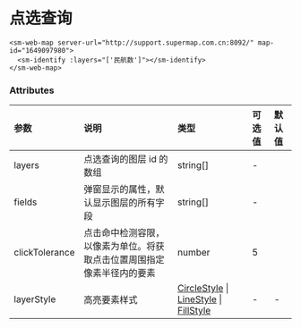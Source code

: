# 点选查询

<sm-iframe src="http://iclient.supermap.io/examples/component/components_identify_vue.html"></sm-iframe>

```vue
<sm-web-map server-url="http://support.supermap.com.cn:8092/" map-id="1649097980">
  <sm-identify :layers="['民航数']"></sm-identify>
</sm-web-map>
```

### Attributes

| 参数           | 说明                                                                   | 类型                                                                                                                                                                                          | 可选值 | 默认值 |
| :------------- | :--------------------------------------------------------------------- | :-------------------------------------------------------------------------------------------------------------------------------------------------------------------------------------------- | :----- | :----- |
| layers         | 点选查询的图层 id 的数组                                               | string[]                                                                                                                                                                                      | -      |
| fields         | 弹窗显示的属性，默认显示图层的所有字段                                 | string[]                                                                                                                                                                                      | -      |
| clickTolerance | 点击命中检测容限，以像素为单位。将获取点击位置周围指定像素半径内的要素 | number                                                                                                                                                                                        | 5      |
| layerStyle     | 高亮要素样式                                                           | [CircleStyle](/zh/api/common-types/common-types.md#circlestyle) \| [LineStyle](/zh/api/common-types/common-types.md#linestyle) \| [FillStyle](/zh/api/common-types/common-types.md#fillstyle) | -      | -      |

